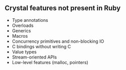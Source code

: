 ## Crystal features not present in Ruby

* Type annotations
* Overloads
* Generics
* Macros
* Concurrency primitives and non-blocking IO
* C bindings without writing C
* Value types
* Stream-oriented APIs
* Low-level features (malloc, pointers)
